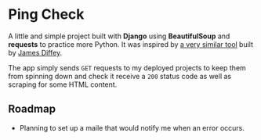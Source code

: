 # Ping Check
A little and simple project built with **Django** using **BeautifulSoup** and **requests** to practice more Python. It was inspired by [a very similar tool](https://jamesdiffeycoding-pythonlivedashboard.vercel.app/) built by [James Diffey](https://github.com/jamesdiffeycoding).  

The app simply sends `GET` requests to my deployed projects to keep them from spinning down and check it receive a `200` status code as well as scraping for some HTML content.

## Roadmap
- Planning to set up a maile that would notify me when an error occurs.